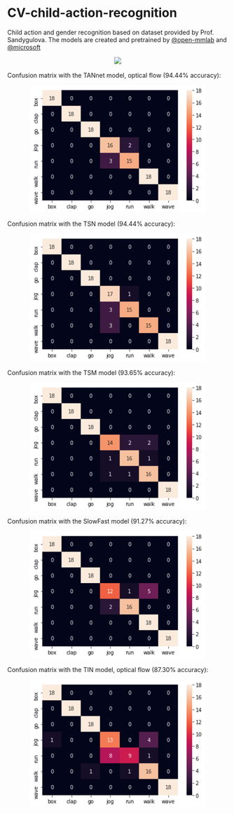 # CV-child-action-recognition
Child action and gender recognition based on dataset provided by Prof. Sandygulova. The models are created and pretrained by [@open-mmlab](https://github.com/open-mmlab/mmaction2) and [@microsoft](https://github.com/microsoft/computervision-recipes)

<p align="center">
  <img width="900" src="https://github.com/androbaza/CV-child-action-recognition/blob/master/test-results/CVrecipes-R2%2B1D-video/CVrecipes-test.gif">
</p>

Confusion matrix with the TANnet model, optical flow (94.44% accuracy):

<p align="center">
  <img width="400" src="https://github.com/androbaza/CV-child-action-recognition/blob/master/test-results/TANnet-flow/TANnet-conf-mat.png">
</p>

Confusion matrix with the TSN model (94.44% accuracy):

<p align="center">
  <img width="400" src="https://github.com/androbaza/CV-child-action-recognition/blob/master/test-results/TSN-video/TSN-conf-mat.png">
</p>

Confusion matrix with the TSM model (93.65% accuracy):

<p align="center">
  <img width="400" src="https://github.com/androbaza/CV-child-action-recognition/blob/master/test-results/TSM-video/TSM-conf-mat.png">
</p>

Confusion matrix with the SlowFast model (91.27% accuracy):

<p align="center">
  <img width="400" src="https://github.com/androbaza/CV-child-action-recognition/blob/master/test-results/SlowFast-video/SlowFast-conf-mat.png">
</p>

Confusion matrix with the TIN model, optical flow (87.30% accuracy):

<p align="center">
  <img width="400" src="https://github.com/androbaza/CV-child-action-recognition/blob/master/test-results/TIN-flow/TIN-conf-mat.png">
</p>
